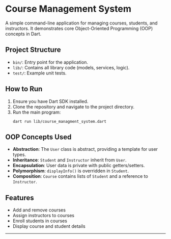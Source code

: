 # Course Management System

A simple command-line application for managing courses, students, and instructors. It demonstrates core Object-Oriented Programming (OOP) concepts in Dart.

## Project Structure
- `bin/`: Entry point for the application.
- `lib/`: Contains all library code (models, services, logic).
- `test/`: Example unit tests.

## How to Run
1. Ensure you have Dart SDK installed.
2. Clone the repository and navigate to the project directory.
3. Run the main program:
   ```
   dart run lib/course_managment_system.dart
   ```

## OOP Concepts Used
- **Abstraction**: The `User` class is abstract, providing a template for user types.
- **Inheritance**: `Student` and `Instructor` inherit from `User`.
- **Encapsulation**: User data is private with public getters/setters.
- **Polymorphism**: `displayInfo()` is overridden in `Student`.
- **Composition**: `Course` contains lists of `Student` and a reference to `Instructor`.

## Features
- Add and remove courses
- Assign instructors to courses
- Enroll students in courses
- Display course and student details

---


